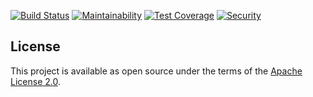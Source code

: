 [![Build Status](https://travis-ci.com/RedHatInsights/topological_inventory-openshift.svg?branch=master)](https://travis-ci.com/RedHatInsights/topological_inventory-openshift)
[![Maintainability](https://api.codeclimate.com/v1/badges/fc6eda966102ef7b319d/maintainability)](https://codeclimate.com/github/RedHatInsights/topological_inventory-openshift/maintainability)
[![Test Coverage](https://api.codeclimate.com/v1/badges/fc6eda966102ef7b319d/test_coverage)](https://codeclimate.com/github/RedHatInsights/topological_inventory-openshift/test_coverage)
[![Security](https://hakiri.io/github/RedHatInsights/topological_inventory-openshift/master.svg)](https://hakiri.io/github/RedHatInsights/topological_inventory-openshift/master)
## License

This project is available as open source under the terms of the [Apache License 2.0](http://www.apache.org/licenses/LICENSE-2.0).

